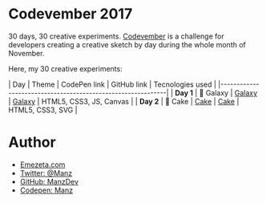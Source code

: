 # Codevember 2017

30 days, 30 creative experiments. [Codevember](http://codevember.xyz/) is a challenge for developers creating a creative sketch by day during the whole month of November.

Here, my 30 creative experiments:

| Day | Theme | CodePen link | GitHub link | Tecnologies used |
|-------------------------------------------------------------|
| **Day 1** | 🌌 Galaxy | [Galaxy](https://codepen.io/manz/pen/KypYmz) | [Galaxy](https://manzdev.github.io/codevember2017/day-1/) | HTML5, CSS3, JS, Canvas |
| **Day 2** | 🎂 Cake | [Cake](https://codepen.io/manz/pen/vWNrdE) | [Cake](https://manzdev.github.io/codevember2017/day-2/) | HTML5, CSS3, SVG |


# Author

- [Emezeta.com](https://www.emezeta.com/)
- [Twitter: @Manz](https://twitter.com/Manz)
- [GitHub: ManzDev](https://github.com/ManzDev)
- [Codepen: Manz](https://codepen.io/Manz)
